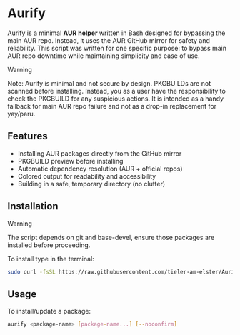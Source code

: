 # Aurify
Aurify is a minimal **AUR helper** written in Bash designed for bypassing the main AUR repo. Instead, it uses the AUR GitHub mirror for safety and reliability.
This script was written for one specific purpose: to bypass main AUR repo downtime while maintaining simplicity and ease of use.
> [!WARNING]
> Note: Aurify is minimal and not secure by design. PKGBUILDs are not scanned before installing. Instead, you as a user have the responsibility to check the PKGBUILD for any suspicious actions. It is intended as a handy fallback for main AUR repo failure and not as a drop-in replacement for yay/paru.

## Features
- Installing AUR packages directly from the GitHub mirror
- PKGBUILD preview before installing
- Automatic dependency resolution (AUR + official repos)
- Colored output for readability and accessibility
- Building in a safe, temporary directory (no clutter)

## Installation
> [!WARNING]
> The script depends on git and base-devel, ensure those packages are installed before proceeding.

To install type in the terminal:
```bash
sudo curl -fsSL https://raw.githubusercontent.com/tieler-am-elster/Aurify/refs/heads/master/aurify -o /usr/bin/aurify && sudo chmod +x /usr/bin/aurify
```

## Usage
To install/update a package:
```bash
aurify <package-name> [package-name...] [--noconfirm]
```

